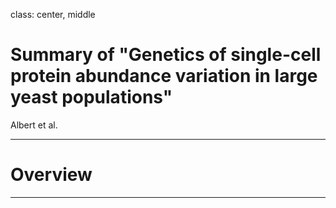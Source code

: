 class: center, middle

# Summary of "Genetics of single-cell protein abundance variation in large yeast populations"  

Albert et al. 

---

# Overview

---

